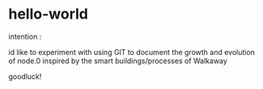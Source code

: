 # hello-world
intention : 

id like to experiment with using GIT to document the growth and evolution of node.0
inspired by the smart buildings/processes of Walkaway

goodluck!
